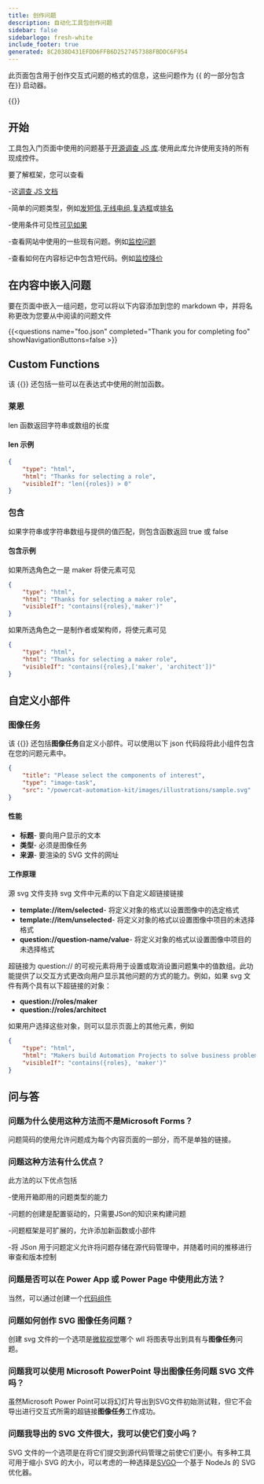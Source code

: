 ```yaml
---
title: 创作问题
description: 自动化工具包创作问题
sidebar: false
sidebarlogo: fresh-white
include_footer: true
generated: 8C2038D431EFDD6FFB6D2527457388FBDDC6F954
---
```


此页面包含用于创作交互式问题的格式的信息，这些问题作为 {{ 的一部分包含在<product-name>}} 启动器。

{{<toc>}}

## 开始

工具包入门页面中使用的问题基于[开源调查 JS 库](https://github.com/surveyjs/survey-library).使用此库允许使用支持的所有现成控件。

要了解框架，您可以查看

-这[调查 JS 文档](https://surveyjs.io/form-library/documentation/overview)

-简单的问题类型，例如[发短信](https://surveyjs.io/form-library/examples/questiontype-text/reactjs),[无线电组](https://surveyjs.io/form-library/examples/questiontype-radiogroup/reactjs),[复选框](https://surveyjs.io/form-library/examples/questiontype-checkbox/reactjs)或[排名](https://surveyjs.io/form-library/examples/questiontype-ranking/reactjs)

-使用条件可见性[可见如果](https://surveyjs.io/form-library/examples/condition-kids/reactjs)

-查看网站中使用的一些现有问题。例如[监控问题](https://github.com/microsoft/powercat-automation-kit/blob/gh-pages/site/content/monitoring.json)

-查看如何在内容标记中包含短代码。例如[监控降价](https://raw.githubusercontent.com/microsoft/powercat-automation-kit/gh-pages/site/content/monitoring-compare.md)

## 在内容中嵌入问题

要在页面中嵌入一组问题，您可以将以下内容添加到您的 markdown 中，并将名称更改为您要从中阅读的问题文件

{{\<questions name="foo.json" completed="Thank you for completing foo" showNavigationButtons=false \>}}

## Custom Functions

该 {{<product-name>}} 还包括一些可以在表达式中使用的附加函数。

### 莱恩

len 函数返回字符串或数组的长度

#### len 示例

```json
{
    "type": "html",
    "html": "Thanks for selecting a role",
    "visibleIf": "len({roles}) > 0"
}
```

### 包含

如果字符串或字符串数组与提供的值匹配，则包含函数返回 true 或 false

#### 包含示例

如果所选角色之一是 maker 将使元素可见

```json
{
    "type": "html",
    "html": "Thanks for selecting a maker role",
    "visibleIf": "contains({roles},'maker')"
}
```

如果所选角色之一是制作者或架构师，将使元素可见

```json
{
    "type": "html",
    "html": "Thanks for selecting a maker role",
    "visibleIf": "contains({roles},['maker', 'architect'])"
}
```

## 自定义小部件

### 图像任务

该 {{<product-name>}} 还包括**图像任务**自定义小部件。可以使用以下 json 代码段将此小组件包含在您的问题元素中。

```json
{
    "title": "Please select the components of interest",
    "type": "image-task",
    "src": "/powercat-automation-kit/images/illustrations/sample.svg"
}
```

#### 性能

- **标题**- 要向用户显示的文本
- **类型**- 必须是图像任务
- **来源**- 要渲染的 SVG 文件的网址

#### 工作原理

源 svg 文件支持 svg 文件中元素的以下自定义超链接链接

- **template://item/selected**- 将定义对象的格式以设置图像中的选定格式
- **template://item/unselected**- 将定义对象的格式以设置图像中项目的未选择格式
- **question://question-name/value**- 将定义对象的格式以设置图像中项目的未选择格式

超链接为 question:// 的可视元素将用于设置或取消设置问题集中的值数组。此功能提供了以交互方式更改向用户显示其他问题的方式的能力。例如，如果 svg 文件有两个具有以下超链接的对象：

- **question://roles/maker**
- **question://roles/architect**

如果用户选择这些对象，则可以显示页面上的其他元素，例如

```json
{
    "type": "html",
    "html": "Makers build Automation Projects to solve business problems",
    "visibleIf": "contains({roles}, 'maker')"
}
```

## 问与答

### **问题**为什么使用这种方法而不是Microsoft Forms？

问题简码的使用允许问题成为每个内容页面的一部分，而不是单独的链接。

### **问题**这种方法有什么优点？

此方法的以下优点包括

-使用开箱即用的问题类型的能力

-问题的创建是配置驱动的，只需要JSon的知识来构建问题

-问题框架是可扩展的，允许添加新函数或小部件

-将 JSon 用于问题定义允许将问题存储在源代码管理中，并随着时间的推移进行审查和版本控制

### **问题**是否可以在 Power App 或 Power Page 中使用此方法？

当然，可以通过创建一个[代码组件](https://learn.microsoft.com/power-apps/developer/component-framework/custom-controls-overview)

### **问题**如何创作 SVG 图像任务问题？

创建 svg 文件的一个选项是[微软视觉](https://www.microsoft.com/microsoft-365/visio/)哪个 wll 将图表导出到具有与**图像任务**问题。

### **问题**我可以使用 Microsoft PowerPoint 导出图像任务问题 SVG 文件吗？

虽然Microsoft Power Point可以将幻灯片导出到SVG文件初始测试鞋，但它不会导出进行交互式所需的超链接**图像任务**工作成功。

### **问题**我导出的 SVG 文件很大，我可以使它们变小吗？

SVG 文件的一个选项是在将它们提交到源代码管理之前使它们更小。有多种工具可用于缩小 SVG 的大小，可以考虑的一种选择是[SVGO](https://github.com/svg/svgo)一个基于 NodeJs 的 SVG 优化器。
